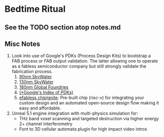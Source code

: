 # Bedtime Ritual

## See the TODO section atop notes.md

## Misc Notes

1. Look into use of Google's PDKs (Process Design Kits) to bootstrap a FAB process or FAB output validation. The latter allowing one to operate as a fabless semiconductor company but still strongly validate the fabrication process.
    1. [90nm SkyWater](https://github.com/google/sky90fd-pdk)
    1. [130nm SkyWater](https://github.com/google/skywater-pdk)
    1. [180nm Global Foundries](https://github.com/google/gf180mcu-pdk)
    1. [(*Google's Index of PDKs)](https://github.com/google/open-source-pdks)
    1. [efabless chipIgnite](https://efabless.com): Pre-built chip (risc-v) for integrating your custom design and an automated open-source design flow making it easy and affordable.
1. Unreal 5.1 engine integration with multi-physics simulation for:
    * THz band voxel scanning and targeted destruction via higher energy 2+ channel interferometry
    * Font to 3D cellular automata plugin for high impact video intros
